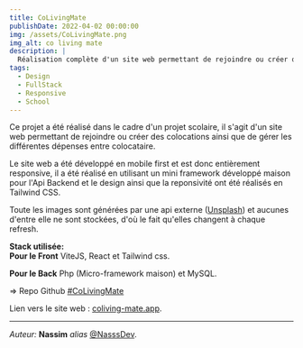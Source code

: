 ```yaml
---
title: CoLivingMate
publishDate: 2022-04-02 00:00:00
img: /assets/CoLivingMate.png
img_alt: co living mate
description: |
  Réalisation complète d'un site web permettant de rejoindre ou créer des colocations ainsi que de gérer les différentes dépenses entre colocataire.
tags:
  - Design
  - FullStack
  - Responsive
  - School
---
```


Ce projet a été réalisé dans le cadre d'un projet scolaire, il s'agit d'un site web permettant de rejoindre ou créer des colocations ainsi que de gérer les différentes dépenses entre colocataire.

Le site web a été développé en mobile first et est donc entièrement responsive, il a été réalisé en utilisant un mini framework développé maison pour l'Api Backend et le design ainsi que la reponsivité ont été réalisés en Tailwind CSS.

Toute les images sont générées par une api externe ([Unsplash](https://unsplash.com/developers)) et aucunes d'entre elle ne sont stockées, d'où le fait qu'elles changent à chaque refresh.

**Stack utilisée:  
Pour le Front** ViteJS, React et Tailwind css. 

**Pour le Back** Php (Micro-framework maison) et MySQL. 

=> Repo Github [#CoLivingMate](https://github.com/NasssDev/CoLivingmate)

Lien vers le site web : [coliving-mate.app](https://coliving-mate.vercel.app/).

---

_Auteur:_ **Nassim** _alias_ [@NasssDev](https://github.com/NasssDev).
